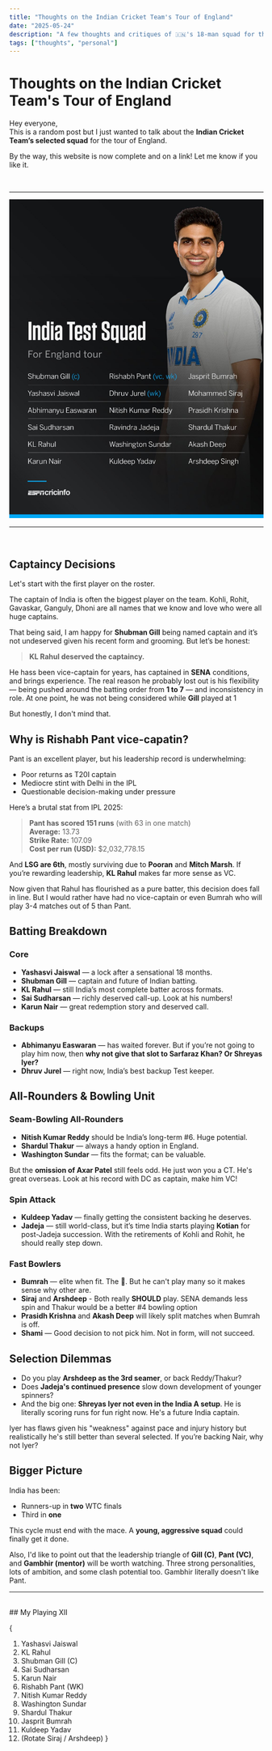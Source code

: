 ```yaml
---
title: "Thoughts on the Indian Cricket Team's Tour of England"
date: "2025-05-24"
description: "A few thoughts and critiques of 🇮🇳's 18-man squad for the tour of 🏴󠁧󠁢󠁥󠁮󠁧󠁿 🏏"
tags: ["thoughts", "personal"]
---
```



# Thoughts on the Indian Cricket Team's Tour of England

Hey everyone,  
This is a random post but I just wanted to talk about the **Indian Cricket Team’s selected squad** for the tour of England.

By the way, this website is now complete and on a link! Let me know if you like it.

<br />

---

![India vs England Test Series](./public/ICTvEng.jpg)

----

<br />


## Captaincy Decisions

Let's start with the first player on the roster. 

The captain of India is often the biggest player on the team. Kohli, Rohit, Gavaskar, Ganguly, Dhoni are all names that we know and love who were all huge captains.

That being said, I am happy for **Shubman Gill** being named captain and it’s not undeserved given his recent form and grooming. But let’s be honest:

> **KL Rahul deserved the captaincy.**

He hass been vice-captain for years, has captained in **SENA** conditions, and brings experience. The real reason he probably lost out is his flexibility — being pushed around the batting order from **1 to 7** — and inconsistency in role. At one point, he was not being considered while **Gill** played at 1

But honestly, I don't mind that. 

## Why is Rishabh Pant vice-capatin?

Pant is an excellent player, but his leadership record is underwhelming:

- Poor returns as T20I captain  
- Mediocre stint with Delhi in the IPL  
- Questionable decision-making under pressure

Here’s a brutal stat from IPL 2025:

> **Pant has scored 151 runs** (with 63 in one match)  
> **Average:** 13.73  
> **Strike Rate:** 107.09  
> **Cost per run (USD):** \$2,032,778.15

And **LSG are 6th**, mostly surviving due to **Pooran** and **Mitch Marsh**. If you’re rewarding leadership, **KL Rahul** makes far more sense as VC.

Now given that Rahul has flourished as a pure batter, this decision does fall in line. But I would rather have had no vice-captain or even Bumrah who will play 3-4 matches out of 5 than Pant.



## Batting Breakdown

### Core 
- **Yashasvi Jaiswal** — a lock after a sensational 18 months.  
- **Shubman Gill** — captain and future of Indian batting.  
- **KL Rahul** — still India’s most complete batter across formats.  
- **Sai Sudharsan** — richly deserved call-up. Look at his numbers!
- **Karun Nair** — great redemption story and deserved call.

### Backups
- **Abhimanyu Easwaran** — has waited forever. But if you’re not going to play him now, then **why not give that slot to Sarfaraz Khan? Or Shreyas Iyer?**
- **Dhruv Jurel** — right now, India’s best backup Test keeper.



## All-Rounders & Bowling Unit

### Seam-Bowling All-Rounders
- **Nitish Kumar Reddy** should be India’s long-term #6. Huge potential.  
- **Shardul Thakur** — always a handy option in England.  
- **Washington Sundar** — fits the format; can be valuable.

But the **omission of Axar Patel** still feels odd. He just won you a CT. He's great overseas. Look at his record with DC as captain, make him VC!

### Spin Attack
- **Kuldeep Yadav** — finally getting the consistent backing he deserves.  
- **Jadeja** — still world-class, but it’s time India starts playing **Kotian** for post-Jadeja succession. With the retirements of Kohli and Rohit, he should really step down.

### Fast Bowlers
- **Bumrah** — elite when fit. The 🐐. But he can't play many so it makes sense why other are.  
- **Siraj** and **Arshdeep** - Both really **SHOULD** play. SENA demands less spin and Thakur would be a better #4 bowling option
- **Prasidh Krishna** and **Akash Deep** will likely split matches when Bumrah is off.
- **Shami** — Good decision to not pick him. Not in form, will not succeed.



## Selection Dilemmas

- Do you play **Arshdeep as the 3rd seamer**, or back Reddy/Thakur?
- Does **Jadeja's continued presence** slow down development of younger spinners?
- And the big one: **Shreyas Iyer not even in the India A setup**. He is literally scoring runs for fun right now. He's a future India captain.

Iyer has flaws given his "weakness" against pace and injury history but realistically he's still better than several selected. If you’re backing Nair, why not Iyer? 



## Bigger Picture

India has been:

- Runners-up in **two** WTC finals  
- Third in **one**

This cycle must end with the mace. A **young, aggressive squad** could finally get it done.

Also, I'd like to point out that the leadership triangle of **Gill (C)**, **Pant (VC)**, and **Gambhir (mentor)** will be worth watching. Three strong personalities, lots of ambition, and some clash potential too. Gambhir literally doesn't like Pant.
<br />

---
<br />
## My Playing XII

{
1. Yashasvi Jaiswal  
2. KL Rahul  
3. Shubman Gill (C)  
4. Sai Sudharsan  
5. Karun Nair  
6. Rishabh Pant (WK)  
7. Nitish Kumar Reddy  
8. Washington Sundar  
9. Shardul Thakur  
10. Jasprit Bumrah  
11. Kuldeep Yadav  
12. (Rotate Siraj / Arshdeep)
}
